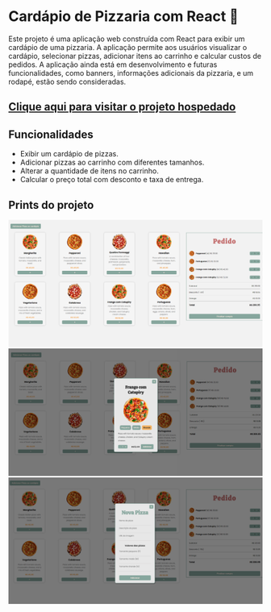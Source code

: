 # Cardápio de Pizzaria com React 🍕

Este projeto é uma aplicação web construída com React para exibir um cardápio de uma pizzaria. A aplicação permite aos usuários visualizar o cardápio, selecionar pizzas, adicionar itens ao carrinho e calcular custos de pedidos. A aplicação ainda está em desenvolvimento e futuras funcionalidades, como banners, informações adicionais da pizzaria, e um rodapé, estão sendo consideradas.

## [Clique aqui para visitar o projeto hospedado](https://projeto-react-cardapio-leonardo.netlify.app/)

## Funcionalidades

- Exibir um cardápio de pizzas.
- Adicionar pizzas ao carrinho com diferentes tamanhos.
- Alterar a quantidade de itens no carrinho.
- Calcular o preço total com desconto e taxa de entrega.

## Prints do projeto
<img src="/src/prints/print1.png" alt="Descrição da Imagem" width="700px">
<img src="/src/prints/print2.png" alt="Descrição da Imagem" width="700px">
<img src="/src/prints/print3.png" alt="Descrição da Imagem" width="700px">


